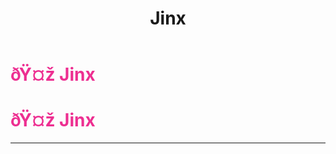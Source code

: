 ﻿---
lang: en-US
title: Jinx
prev: HexMaster
next: 
---
# <font color="#ed2f91">ðŸ¤ž <b>Jinx</b></font> <Badge text="Killing" type="tip" vertical="middle"/>
# <font color="#ed2f91">ðŸ¤ž <b>Jinx</b></font> <Badge text="Killing" type="tip" vertical="middle"/>
---



